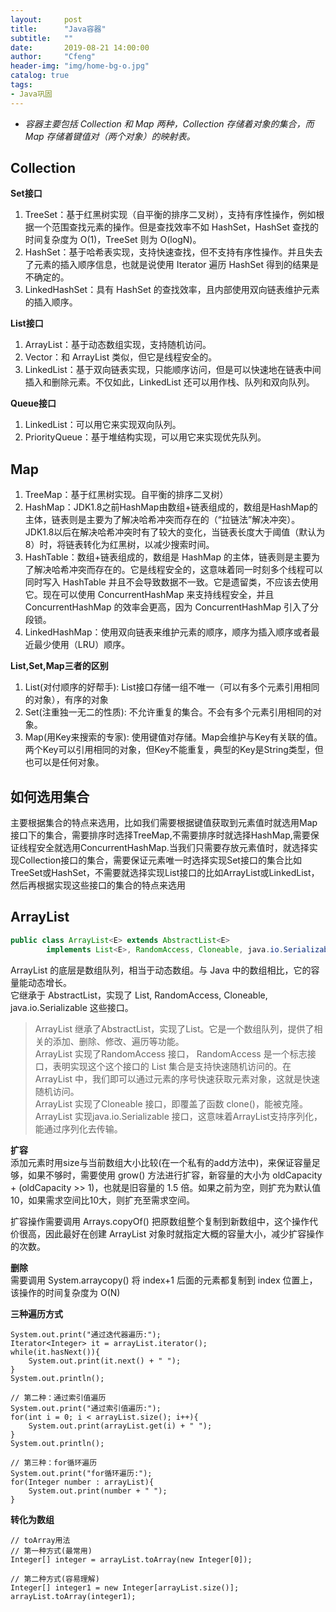 ```yaml
---
layout:     post
title:      "Java容器"
subtitle:   ""
date:       2019-08-21 14:00:00
author:     "Cfeng"
header-img: "img/home-bg-o.jpg"
catalog: true
tags:
- Java巩固
---
```


* _容器主要包括 Collection 和 Map 两种，Collection 存储着对象的集合，而 Map 存储着键值对（两个对象）的映射表。_    

## Collection    
    
**Set接口**   
1. TreeSet：基于红黑树实现（自平衡的排序二叉树），支持有序性操作，例如根据一个范围查找元素的操作。但是查找效率不如 HashSet，HashSet 查找的时间复杂度为 O(1)，TreeSet 则为 O(logN)。   
2. HashSet：基于哈希表实现，支持快速查找，但不支持有序性操作。并且失去了元素的插入顺序信息，也就是说使用 Iterator 遍历 HashSet 得到的结果是不确定的。    
3. LinkedHashSet：具有 HashSet 的查找效率，且内部使用双向链表维护元素的插入顺序。      
      
**List接口**   
1. ArrayList：基于动态数组实现，支持随机访问。    
2. Vector：和 ArrayList 类似，但它是线程安全的。     
3. LinkedList：基于双向链表实现，只能顺序访问，但是可以快速地在链表中间插入和删除元素。不仅如此，LinkedList 还可以用作栈、队列和双向队列。    
      
**Queue接口**     
1. LinkedList：可以用它来实现双向队列。    
2. PriorityQueue：基于堆结构实现，可以用它来实现优先队列。     
       
## Map     
1. TreeMap：基于红黑树实现。自平衡的排序二叉树）    
2. HashMap：JDK1.8之前HashMap由数组+链表组成的，数组是HashMap的主体，链表则是主要为了解决哈希冲突而存在的（“拉链法”解决冲突）。JDK1.8以后在解决哈希冲突时有了较大的变化，当链表长度大于阈值（默认为8）时，将链表转化为红黑树，以减少搜索时间。    
3. HashTable：数组+链表组成的，数组是 HashMap 的主体，链表则是主要为了解决哈希冲突而存在的。它是线程安全的，这意味着同一时刻多个线程可以同时写入 HashTable 并且不会导致数据不一致。它是遗留类，不应该去使用它。现在可以使用 ConcurrentHashMap 来支持线程安全，并且 ConcurrentHashMap 的效率会更高，因为 ConcurrentHashMap 引入了分段锁。    
4. LinkedHashMap：使用双向链表来维护元素的顺序，顺序为插入顺序或者最近最少使用（LRU）顺序。      
      
**List,Set,Map三者的区别**    
1. List(对付顺序的好帮手): List接口存储一组不唯一（可以有多个元素引用相同的对象），有序的对象    
2. Set(注重独一无二的性质): 不允许重复的集合。不会有多个元素引用相同的对象。    
3. Map(用Key来搜索的专家): 使用键值对存储。Map会维护与Key有关联的值。两个Key可以引用相同的对象，但Key不能重复，典型的Key是String类型，但也可以是任何对象。     
     
## 如何选用集合   
主要根据集合的特点来选用，比如我们需要根据键值获取到元素值时就选用Map接口下的集合，需要排序时选择TreeMap,不需要排序时就选择HashMap,需要保证线程安全就选用ConcurrentHashMap.当我们只需要存放元素值时，就选择实现Collection接口的集合，需要保证元素唯一时选择实现Set接口的集合比如TreeSet或HashSet，不需要就选择实现List接口的比如ArrayList或LinkedList，然后再根据实现这些接口的集合的特点来选用      
      
## ArrayList   
```java
public class ArrayList<E> extends AbstractList<E>
        implements List<E>, RandomAccess, Cloneable, java.io.Serializable{}
```     
ArrayList 的底层是数组队列，相当于动态数组。与 Java 中的数组相比，它的容量能动态增长。      
它继承于 AbstractList，实现了 List, RandomAccess, Cloneable, java.io.Serializable 这些接口。     
> ArrayList 继承了AbstractList，实现了List。它是一个数组队列，提供了相关的添加、删除、修改、遍历等功能。    
> ArrayList 实现了RandomAccess 接口， RandomAccess 是一个标志接口，表明实现这个这个接口的 List 集合是支持快速随机访问的。在 ArrayList 中，我们即可以通过元素的序号快速获取元素对象，这就是快速随机访问。       
> ArrayList 实现了Cloneable 接口，即覆盖了函数 clone()，能被克隆。   
> ArrayList 实现java.io.Serializable 接口，这意味着ArrayList支持序列化，能通过序列化去传输。    
        
**扩容**     
添加元素时用size与当前数组大小比较(在一个私有的add方法中)，来保证容量足够，如果不够时，需要使用 grow() 方法进行扩容，新容量的大小为 oldCapacity + (oldCapacity >> 1)，也就是旧容量的 1.5 倍。如果之前为空，则扩充为默认值10，如果需求空间比10大，则扩充至需求空间。     
       
扩容操作需要调用 Arrays.copyOf() 把原数组整个复制到新数组中，这个操作代价很高，因此最好在创建 ArrayList 对象时就指定大概的容量大小，减少扩容操作的次数。    
    

**删除**     
需要调用 System.arraycopy() 将 index+1 后面的元素都复制到 index 位置上，该操作的时间复杂度为 O(N)   
     
**三种遍历方式**    
```    
System.out.print("通过迭代器遍历:");
Iterator<Integer> it = arrayList.iterator();
while(it.hasNext()){
    System.out.print(it.next() + " ");
}
System.out.println();

// 第二种：通过索引值遍历
System.out.print("通过索引值遍历:");
for(int i = 0; i < arrayList.size(); i++){
    System.out.print(arrayList.get(i) + " ");
}
System.out.println();

// 第三种：for循环遍历
System.out.print("for循环遍历:");
for(Integer number : arrayList){
    System.out.print(number + " ");
}
```    

**转化为数组**    
```    
// toArray用法
// 第一种方式(最常用)
Integer[] integer = arrayList.toArray(new Integer[0]);

// 第二种方式(容易理解)
Integer[] integer1 = new Integer[arrayList.size()];
arrayList.toArray(integer1);
```     
